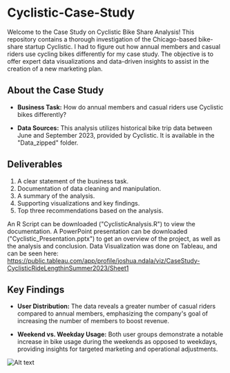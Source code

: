 # Cyclistic-Case-Study

Welcome to the Case Study on Cyclistic Bike Share Analysis! This repository contains a thorough investigation of the Chicago-based bike-share startup Cyclistic. I had to figure out how annual members and casual riders use cycling bikes differently for my case study. The objective is to offer expert data visualizations and data-driven insights to assist in the creation of a new marketing plan.

## About the Case Study

- **Business Task:** How do annual members and casual riders use Cyclistic bikes differently?

- **Data Sources:** This analysis utilizes historical bike trip data between June and September 2023, provided by Cyclistic. It is available in the "Data_zipped" folder.

## Deliverables

1. A clear statement of the business task.
2. Documentation of data cleaning and manipulation.
3. A summary of the analysis.
4. Supporting visualizations and key findings.
5. Top three recommendations based on the analysis.

An R Script can be downloaded ("CyclisticAnalysis.R") to view the documentation.
A PowerPoint presentation can be downloaded ("Cyclistic_Presentation.pptx") to get an overview of the project, as well as the analysis and conclusion.
Data Visualization was done on Tableau, and can be seen here: https://public.tableau.com/app/profile/joshua.ndala/viz/CaseStudy-CyclisticRideLengthinSummer2023/Sheet1

## Key Findings

- **User Distribution:** The data reveals a greater number of casual riders compared to annual members, emphasizing the company's goal of increasing the number of members to boost revenue.

- **Weekend vs. Weekday Usage:** Both user groups demonstrate a notable increase in bike usage during the weekends as opposed to weekdays, providing insights for targeted marketing and operational adjustments.

![Alt text](https://github.com/mnkd246/Cyclistic-Case-Study/blob/main/Graph_RideLength_Per_Day.png)
